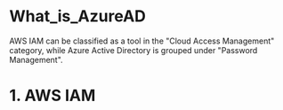 # What_is_AzureAD

AWS IAM can be classified as a tool in the "Cloud Access Management" category, while Azure Active Directory is grouped under "Password Management".

# 1. AWS IAM

